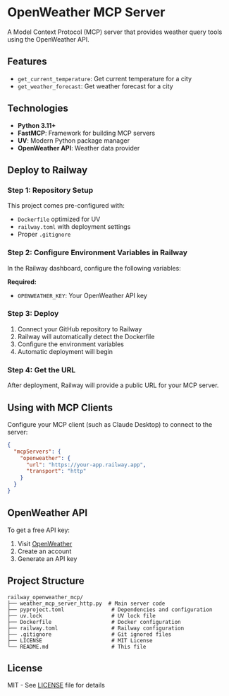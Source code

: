 # OpenWeather MCP Server

A Model Context Protocol (MCP) server that provides weather query tools using the OpenWeather API.

## Features

- `get_current_temperature`: Get current temperature for a city
- `get_weather_forecast`: Get weather forecast for a city

## Technologies

- **Python 3.11+**
- **FastMCP**: Framework for building MCP servers
- **UV**: Modern Python package manager
- **OpenWeather API**: Weather data provider

## Deploy to Railway

### Step 1: Repository Setup

This project comes pre-configured with:
- `Dockerfile` optimized for UV
- `railway.toml` with deployment settings
- Proper `.gitignore`

### Step 2: Configure Environment Variables in Railway

In the Railway dashboard, configure the following variables:

**Required:**
- `OPENWEATHER_KEY`: Your OpenWeather API key

### Step 3: Deploy

1. Connect your GitHub repository to Railway
2. Railway will automatically detect the Dockerfile
3. Configure the environment variables
4. Automatic deployment will begin

### Step 4: Get the URL

After deployment, Railway will provide a public URL for your MCP server.

## Using with MCP Clients

Configure your MCP client (such as Claude Desktop) to connect to the server:

```json
{
  "mcpServers": {
    "openweather": {
      "url": "https://your-app.railway.app",
      "transport": "http"
    }
  }
}
```

## OpenWeather API

To get a free API key:
1. Visit [OpenWeather](https://openweathermap.org/api)
2. Create an account
3. Generate an API key

## Project Structure

```
railway_openweather_mcp/
├── weather_mcp_server_http.py  # Main server code
├── pyproject.toml               # Dependencies and configuration
├── uv.lock                      # UV lock file
├── Dockerfile                   # Docker configuration
├── railway.toml                 # Railway configuration
├── .gitignore                   # Git ignored files
├── LICENSE                      # MIT License
└── README.md                    # This file
```

## License

MIT - See [LICENSE](LICENSE) file for details
